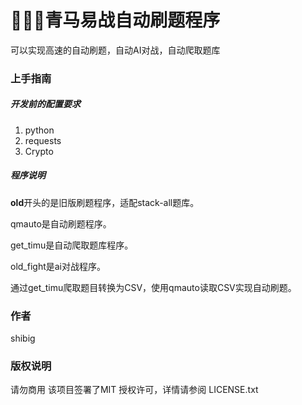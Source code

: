 

# 🚀🚀🚀青马易战自动刷题程序

可以实现高速的自动刷题，自动AI对战，自动爬取题库


### 上手指南


##### 开发前的配置要求

1. python
2. requests
3. Crypto

##### 程序说明 

**old**开头的是旧版刷题程序，适配stack-all题库。

qmauto是自动刷题程序。

get_timu是自动爬取题库程序。

old_fight是ai对战程序。

通过get_timu爬取题目转换为CSV，使用qmauto读取CSV实现自动刷题。




### 作者

shibig



### 版权说明

请勿商用
该项目签署了MIT 授权许可，详情请参阅 LICENSE.txt





